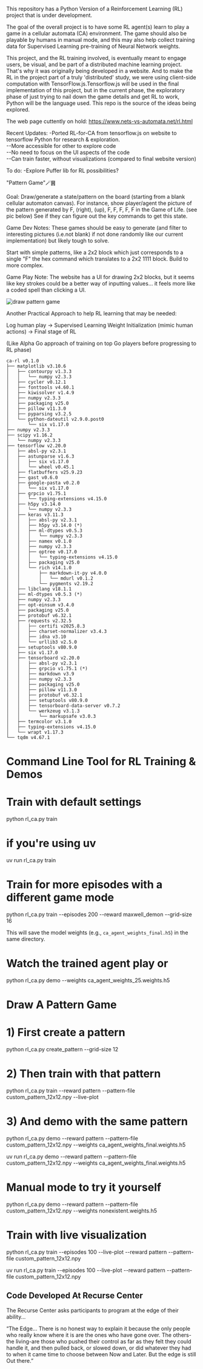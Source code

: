 This repository has a Python Version of a Reinforcement Learning (RL) project that is under development.

The goal of the overall project is to have some RL agent(s) learn to play a game in a cellular automata (CA) environment. The game should also be playable by humans in manual mode, and this may also help collect training data for Supervised Learning pre-training of Neural Network weights.

This project, and the RL training involved, is eventually meant to engage users, be visual, and be part of a distributed machine learning project. That's why it was originally being developed in a website. And to make the RL in the project part of a truly 'distributed' study, we were using client-side computation with TensorFlow.js.Tensorflow.js will be used in the final implementation of this project, but in the current phase, the exploratory phase of just trying to nail down the game details and get RL to work, Python will be the language used. This repo is the source of the ideas being explored.

The web page cuttently on hold:
https://www.nets-vs-automata.net/rl.html

Recent Updates:
-Ported RL-for-CA from tensorflow.js on website to tensorflow Python for research & exploration.  
--More accessible for other to explore code  
--No need to focus on the UI aspects of the code  
--Can train faster, without visualizations (compared to final website version)  

To do:
-Explore Puffer lib for RL possibilities?

"Pattern Game"🪄䷷

Goal: Draw/generate a state/pattern on the board (starting from a blank cellular automaton canvas). 
For instance, show player/agent the picture of the pattern generated by F, (right), (up), F, F, F, F, F in the Game of Life. (see pic below)
See if they can figure out the key commands to get this state.

Game Dev Notes: These games should be easy to generate (and filter to interesting pictures (i.e.not blank) if not done randomly like our current implementation) but likely tough to solve.

Start with simple patterns, like a 2x2 block which just corresponds to a single "F" the hex command which translates to a 2x2 1111 block. Build to more complex.

Game Play Note: The website has a UI for drawing 2x2 blocks, but it seems like key strokes could be a better way of inputting values... it feels more like a coded spell than clicking a UI.

![draw pattern game](F_left_up_F_F_F_F_F.png)

Another Practical Approach to help RL learning that may be needed:

Log human play -> Supervised Learning Weight Initialization (mimic human actions) -> Final stage of RL 

(Like Alpha Go approach of training on top Go players before progressing to RL phase)

```
ca-rl v0.1.0
├── matplotlib v3.10.6
│   ├── contourpy v1.3.3
│   │   └── numpy v2.3.3
│   ├── cycler v0.12.1
│   ├── fonttools v4.60.1
│   ├── kiwisolver v1.4.9
│   ├── numpy v2.3.3
│   ├── packaging v25.0
│   ├── pillow v11.3.0
│   ├── pyparsing v3.2.5
│   └── python-dateutil v2.9.0.post0
│       └── six v1.17.0
├── numpy v2.3.3
├── scipy v1.16.2
│   └── numpy v2.3.3
├── tensorflow v2.20.0
│   ├── absl-py v2.3.1
│   ├── astunparse v1.6.3
│   │   ├── six v1.17.0
│   │   └── wheel v0.45.1
│   ├── flatbuffers v25.9.23
│   ├── gast v0.6.0
│   ├── google-pasta v0.2.0
│   │   └── six v1.17.0
│   ├── grpcio v1.75.1
│   │   └── typing-extensions v4.15.0
│   ├── h5py v3.14.0
│   │   └── numpy v2.3.3
│   ├── keras v3.11.3
│   │   ├── absl-py v2.3.1
│   │   ├── h5py v3.14.0 (*)
│   │   ├── ml-dtypes v0.5.3
│   │   │   └── numpy v2.3.3
│   │   ├── namex v0.1.0
│   │   ├── numpy v2.3.3
│   │   ├── optree v0.17.0
│   │   │   └── typing-extensions v4.15.0
│   │   ├── packaging v25.0
│   │   └── rich v14.1.0
│   │       ├── markdown-it-py v4.0.0
│   │       │   └── mdurl v0.1.2
│   │       └── pygments v2.19.2
│   ├── libclang v18.1.1
│   ├── ml-dtypes v0.5.3 (*)
│   ├── numpy v2.3.3
│   ├── opt-einsum v3.4.0
│   ├── packaging v25.0
│   ├── protobuf v6.32.1
│   ├── requests v2.32.5
│   │   ├── certifi v2025.8.3
│   │   ├── charset-normalizer v3.4.3
│   │   ├── idna v3.10
│   │   └── urllib3 v2.5.0
│   ├── setuptools v80.9.0
│   ├── six v1.17.0
│   ├── tensorboard v2.20.0
│   │   ├── absl-py v2.3.1
│   │   ├── grpcio v1.75.1 (*)
│   │   ├── markdown v3.9
│   │   ├── numpy v2.3.3
│   │   ├── packaging v25.0
│   │   ├── pillow v11.3.0
│   │   ├── protobuf v6.32.1
│   │   ├── setuptools v80.9.0
│   │   ├── tensorboard-data-server v0.7.2
│   │   └── werkzeug v3.1.3
│   │       └── markupsafe v3.0.3
│   ├── termcolor v3.1.0
│   ├── typing-extensions v4.15.0
│   └── wrapt v1.17.3
└── tqdm v4.67.1
```

# Command Line Tool for RL Training & Demos
# Train with default settings
python rl_ca.py train

# if you're using uv
uv run rl_ca.py train

# Train for more episodes with a different game mode
python rl_ca.py train --episodes 200 --reward maxwell_demon --grid-size 16

This will save the model weights (e.g., `ca_agent_weights_final.h5`) in the same directory.

# Watch the trained agent play or 
python rl_ca.py demo --weights ca_agent_weights_25.weights.h5

# Draw A Pattern Game
# 1) First create a pattern
python rl_ca.py create_pattern --grid-size 12

# 2) Then train with that pattern
python rl_ca.py train --reward pattern --pattern-file custom_pattern_12x12.npy --live-plot

# 3) And demo with the same pattern
python rl_ca.py demo --reward pattern --pattern-file custom_pattern_12x12.npy --weights ca_agent_weights_final.weights.h5

uv run rl_ca.py demo --reward pattern --pattern-file custom_pattern_12x12.npy --weights ca_agent_weights_final.weights.h5

# Manual mode to try it yourself
python rl_ca.py demo --reward pattern --pattern-file custom_pattern_12x12.npy --weights nonexistent.weights.h5 

# Train with live visualization
python rl_ca.py train --episodes 100 --live-plot --reward pattern --pattern-file custom_pattern_12x12.npy

uv run rl_ca.py train --episodes 100 --live-plot --reward pattern --pattern-file custom_pattern_12x12.npy

## Code Developed At Recurse Center
The Recurse Center asks participants to program at the edge of their ability...

“The Edge... There is no honest way to explain it because the only people who really know where it is are the ones who have gone over. The others-the living-are those who pushed their control as far as they felt they could handle it, and then pulled back, or slowed down, or did whatever they had to when it came time to choose between Now and Later. But the edge is still Out there.”